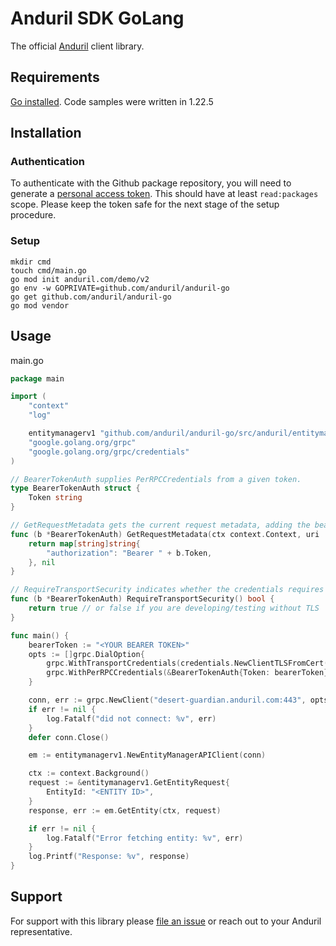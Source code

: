 # Anduril SDK GoLang

The official [Anduril](https://www.anduril.com/) client library.

## Requirements

[Go installed](https://go.dev/doc/install). Code samples were written in 1.22.5

## Installation

### Authentication

To authenticate with the Github package repository, you will need to generate a [personal access token](https://docs.github.com/en/authentication/keeping-your-account-and-data-secure/managing-your-personal-access-tokens#creating-a-personal-access-token-classic). This should have at least `read:packages` scope. Please keep the token safe for the next stage of the setup procedure.

### Setup

```
mkdir cmd
touch cmd/main.go
go mod init anduril.com/demo/v2
go env -w GOPRIVATE=github.com/anduril/anduril-go
go get github.com/anduril/anduril-go
go mod vendor
```

## Usage
main.go

```go
package main

import (
	"context"
	"log"

	entitymanagerv1 "github.com/anduril/anduril-go/src/anduril/entitymanager/v1"
	"google.golang.org/grpc"
	"google.golang.org/grpc/credentials"
)

// BearerTokenAuth supplies PerRPCCredentials from a given token.
type BearerTokenAuth struct {
	Token string
}

// GetRequestMetadata gets the current request metadata, adding the bearer token.
func (b *BearerTokenAuth) GetRequestMetadata(ctx context.Context, uri ...string) (map[string]string, error) {
	return map[string]string{
		"authorization": "Bearer " + b.Token,
	}, nil
}

// RequireTransportSecurity indicates whether the credentials requires transport security.
func (b *BearerTokenAuth) RequireTransportSecurity() bool {
	return true // or false if you are developing/testing without TLS
}

func main() {
	bearerToken := "<YOUR BEARER TOKEN>"
	opts := []grpc.DialOption{
		grpc.WithTransportCredentials(credentials.NewClientTLSFromCert(nil, "")),
		grpc.WithPerRPCCredentials(&BearerTokenAuth{Token: bearerToken}),
	}

	conn, err := grpc.NewClient("desert-guardian.anduril.com:443", opts...)
	if err != nil {
		log.Fatalf("did not connect: %v", err)
	}
	defer conn.Close()

	em := entitymanagerv1.NewEntityManagerAPIClient(conn)

	ctx := context.Background()
	request := &entitymanagerv1.GetEntityRequest{
		EntityId: "<ENTITY ID>",
	}
	response, err := em.GetEntity(ctx, request)

	if err != nil {
		log.Fatalf("Error fetching entity: %v", err)
	}
	log.Printf("Response: %v", response)
}
```

## Support

For support with this library please [file an issue](https://github.com/anduril/anduril-go/issues/new) or reach out to your Anduril representative. 




